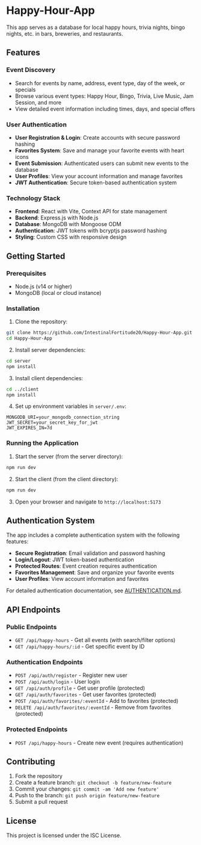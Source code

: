 # Happy-Hour-App

This app serves as a database for local happy hours, trivia nights, bingo nights, etc. in bars, breweries, and restaurants.

## Features

### Event Discovery
- Search for events by name, address, event type, day of the week, or specials
- Browse various event types: Happy Hour, Bingo, Trivia, Live Music, Jam Session, and more
- View detailed event information including times, days, and special offers

### User Authentication
- **User Registration & Login**: Create accounts with secure password hashing
- **Favorites System**: Save and manage your favorite events with heart icons
- **Event Submission**: Authenticated users can submit new events to the database
- **User Profiles**: View your account information and manage favorites
- **JWT Authentication**: Secure token-based authentication system

### Technology Stack
- **Frontend**: React with Vite, Context API for state management
- **Backend**: Express.js with Node.js
- **Database**: MongoDB with Mongoose ODM
- **Authentication**: JWT tokens with bcryptjs password hashing
- **Styling**: Custom CSS with responsive design

## Getting Started

### Prerequisites
- Node.js (v14 or higher)
- MongoDB (local or cloud instance)

### Installation

1. Clone the repository:
```bash
git clone https://github.com/IntestinalFortitude20/Happy-Hour-App.git
cd Happy-Hour-App
```

2. Install server dependencies:
```bash
cd server
npm install
```

3. Install client dependencies:
```bash
cd ../client
npm install
```

4. Set up environment variables in `server/.env`:
```env
MONGODB_URI=your_mongodb_connection_string
JWT_SECRET=your_secret_key_for_jwt
JWT_EXPIRES_IN=7d
```

### Running the Application

1. Start the server (from the server directory):
```bash
npm run dev
```

2. Start the client (from the client directory):
```bash
npm run dev
```

3. Open your browser and navigate to `http://localhost:5173`

## Authentication System

The app includes a complete authentication system with the following features:

- **Secure Registration**: Email validation and password hashing
- **Login/Logout**: JWT token-based authentication
- **Protected Routes**: Event creation requires authentication
- **Favorites Management**: Save and organize your favorite events
- **User Profiles**: View account information and favorites

For detailed authentication documentation, see [AUTHENTICATION.md](./AUTHENTICATION.md).

## API Endpoints

### Public Endpoints
- `GET /api/happy-hours` - Get all events (with search/filter options)
- `GET /api/happy-hours/:id` - Get specific event by ID

### Authentication Endpoints
- `POST /api/auth/register` - Register new user
- `POST /api/auth/login` - User login
- `GET /api/auth/profile` - Get user profile (protected)
- `GET /api/auth/favorites` - Get user favorites (protected)
- `POST /api/auth/favorites/:eventId` - Add to favorites (protected)
- `DELETE /api/auth/favorites/:eventId` - Remove from favorites (protected)

### Protected Endpoints
- `POST /api/happy-hours` - Create new event (requires authentication)

## Contributing

1. Fork the repository
2. Create a feature branch: `git checkout -b feature/new-feature`
3. Commit your changes: `git commit -am 'Add new feature'`
4. Push to the branch: `git push origin feature/new-feature`
5. Submit a pull request

## License

This project is licensed under the ISC License.
